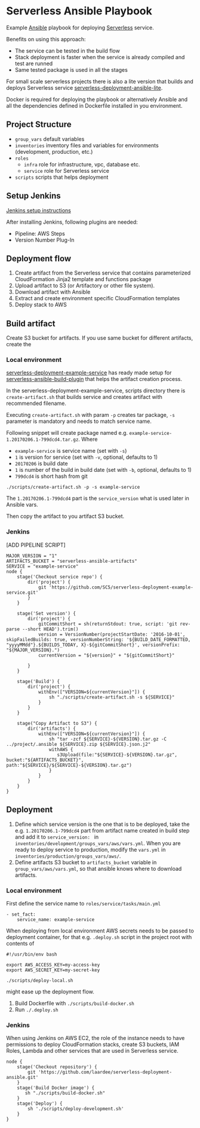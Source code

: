 # Serverless Ansible Playbook

Example [Ansible](https://github.com/ansible/ansible) playbook for deploying [Serverless](https://github.com/serverless/serverless) service.

Benefits on using this approach:

* The service can be tested in the build flow
* Stack deployment is faster when the service is already compiled and test are runned
* Same tested package is used in all the stages

For small scale serverless projects there is also a lite version that builds and deploys Serverless service [serverless-deployment-ansible-lite](https://github.com/SC5/serverless-deployment-ansible-lite).

Docker is required for deploying the playbook or alternatively Ansible and all the dependencies defined in Dockerfile installed in you environment.


## Project Structure

* `group_vars` default variables
* `inventories` inventory files and variables for environments (development, production, etc.)
* `roles`
  * `infra` role for infrastructure, vpc, database etc.
  * `service` role for Serverless service
* `scripts` scripts that helps deployment

## Setup Jenkins

[Jenkins setup instructions](https://github.com/laardee/jenkins-installation)

After installing Jenkins, following plugins are needed:

* Pipeline: AWS Steps
* Version Number Plug-In


## Deployment flow

1. Create artifact from the Serverless service that contains parameterized CloudFormation Jinja2 template and functions package
2. Upload artifact to S3 (or Artifactory or other file system).
3. Download artifact with Ansible
4. Extract and create environment specific CloudFormation templates
5. Deploy stack to AWS

## Build artifact

Create S3 bucket for artifacts. If you use same bucket for different artifacts, create the 

### Local environment

[serverless-deployment-example-service](https://github.com/SC5/serverless-deployment-example-service) has ready made setup for [serverless-ansible-build-plugin](https://github.com/laardee/serverless-ansible-build-plugin) that helps the artifact creation process.

In the serverless-deployment-example-service, scripts directory there is `create-artifact.sh` that builds service and creates artifact with recommended filename. 

Executing `create-artifact.sh` with param `-p` creates tar package, `-s` parameter is mandatory and needs to match service name.

Following snippet will create package named e.g. `example-service-1.20170206.1-799dcd4.tar.gz`. Where

* `example-service` is service name (set with `-s`)
* `1` is version for service (set with `-v`, optional, defaults to 1)
* `20170206` is build date
* `1` is number of the build in build date (set with `-b`, optional, defaults to 1)
* `799dcd4` is short hash from git

```
./scripts/create-artifact.sh -p -s example-service
```

The `1.20170206.1-799dcd4` part is the `service_version` what is used later in Ansible vars.

Then copy the artifact to you artifact S3 bucket.

### Jenkins

[ADD PIPELINE SCRIPT]

```
MAJOR_VERSION = "1"
ARTIFACTS_BUCKET = "serverless-ansible-artifacts"
SERVICE = "example-service"
node {
    stage('Checkout service repo') {
        dir('project') {
            git 'https://github.com/SC5/serverless-deployment-example-service.git'
        }
    }
    
    stage('Set version') {
        dir('project') {
            gitCommitShort = sh(returnStdout: true, script: 'git rev-parse --short HEAD').trim()
            version = VersionNumber(projectStartDate: '2016-10-01', skipFailedBuilds: true, versionNumberString: '${BUILD_DATE_FORMATTED, "yyyyMMdd"}.${BUILDS_TODAY, X}-${gitCommitShort}', versionPrefix: "${MAJOR_VERSION}.")
            currentVersion = "${version}" + "${gitCommitShort}"
            
        }
    }
    
    stage('Build') {
        dir('project') {
            withEnv(["VERSION=${currentVersion}"]) {
                sh "./scripts/create-artifact.sh -s ${SERVICE}"
            }
        }
    }
    
    stage("Copy Artifact to S3") {
        dir('artifacts') {
            withEnv(["VERSION=${currentVersion}"]) {
                sh "tar -zcf ${SERVICE}-${VERSION}.tar.gz -C ../project/.ansible ${SERVICE}.zip ${SERVICE}.json.j2"
                withAWS {
                   s3Upload(file:"${SERVICE}-${VERSION}.tar.gz", bucket:"${ARTIFACTS_BUCKET}", path:"${SERVICE}/${SERVICE}-${VERSION}.tar.gz")
                }
            }
        }
    }
}
```



## Deployment

1. Define which service version is the one that is to be deployed, take the e.g. `1.20170206.1-799dcd4` part from artifact name created in build step and add it to `service_version: ` in `inventories/development/groups_vars/aws/vars.yml`. When you are ready to deploy service to production, modify the `vars.yml` in `inventories/production/groups_vars/aws/`.
2. Define artifacts S3 bucket to `artifacts_bucket` variable in `group_vars/aws/vars.yml`, so that ansible knows where to download artifacts. 


### Local environment

First define the service name to `roles/service/tasks/main.yml`

```
- set_fact:
    service_name: example-service
```

When deploying from local environment AWS secrets needs to be passed to deployment container, for that e.g. `.deploy.sh` script in the project root with contents of

```
#!/usr/bin/env bash

export AWS_ACCESS_KEY=my-access-key
export AWS_SECRET_KEY=my-secret-key

./scripts/deploy-local.sh

```

might ease up the deployment flow.

1. Build Dockerfile with `./scripts/build-docker.sh`
2. Run `./.deploy.sh`

### Jenkins

When using Jenkins on AWS EC2, the role of the instance needs to have permissions to deploy CloudFormation stacks, create S3 buckets, IAM Roles, Lambda and other services that are used in Serverless service.

```
node {
    stage('Checkout repository') {
        git 'https://github.com/laardee/serverless-deployment-ansible.git'
    }
    stage('Build Docker image') {
       sh "./scripts/build-docker.sh"
    }
    stage('Deploy') {
        sh './scripts/deploy-development.sh'
    }
}
```

